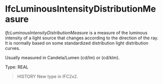 # IfcLuminousIntensityDistributionMeasure

_IfcLuminousIntensityDistributionMeasure_ is a measure of the luminous intensity of a light source that changes according to the direction of the ray. It is normally based on some standardized distribution light distribution curves.

Usually measured in Candela/Lumen (cd/lm) or (cd/klm).

Type: REAL

> HISTORY New type in IFC2x2.
